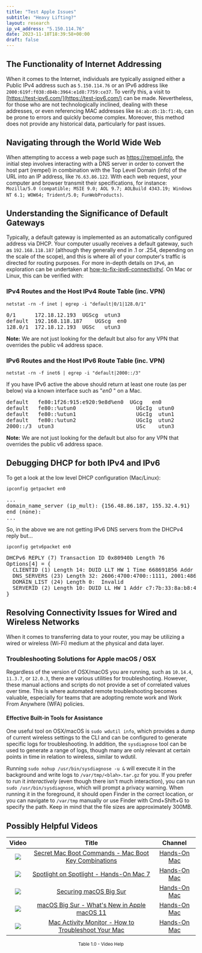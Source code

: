 ```yaml
---
title: "Test Apple Issues"
subtitle: "Heavy Lifting?"
layout: research
ip_v4_address: "5.150.114.76"
date: 2023-11-18T18:39:58+00:00
draft: false
---
```


## The Functionality of Internet Addressing

When it comes to the Internet, individuals are typically assigned either a Public IPv4 address such as ```5.150.114.76``` or an IPv6 address like ```2000:619f:f038:d84b:3964:e1d8:7759:ce37```. To verify this, a visit to [https://test-ipv6.com/](https://test-ipv6.com/) can be made. Nevertheless, for those who are not technologically inclined, dealing with these addresses, or even referencing MAC addresses like ```84:ab:d5:1b:f1:4b```, can be prone to errors and quickly become complex. Moreover, this method does not provide any historical data, particularly for past issues.
## Navigating through the World Wide Web
When attempting to access a web page such as https://rempel.info, the initial step involves interacting with a DNS server in order to convert the host part (rempel) in combination with the Top Level Domain (info) of the URL into an IP address, like ```76.63.86.122```. With each web request, your computer and browser transmit their specifications, for instance: <br>```Mozilla/5.0 (compatible; MSIE 9.0; AOL 9.7; AOLBuild 4343.19; Windows NT 6.1; WOW64; Trident/5.0; FunWebProducts)```.
## Understanding the Significance of Default Gateways
Typically, a default gateway is implemented as an automatically configured address via DHCP. Your computer usually receives a default gateway, such as ```192.168.118.187``` (although they generally end in .1 or .254, depending on the scale of the scope), and this is where all of your computer's traffic is directed for routing purposes. For more in-depth details on ```IPv6```, an exploration can be undertaken at [how-to-fix-ipv6-connectivity/](/blog/how-to-fix-ipv6-connectivity/). On Mac or Linux, this can be verified with:
<br>
### IPv4 Routes and the Host IPv4 Route Table (inc. VPN)
```netstat -rn -f inet | egrep -i "default|0/1|128.0/1"```

<pre>
0/1      172.18.12.193  UGScg  utun3
default  192.168.118.187    UGScg  en0
128.0/1  172.18.12.193  UGSc   utun3</pre>

**Note:** We are not just looking for the default but also for any VPN that overrides the public v4 address space.

### IPv6 Routes and the Host IPv6 Route Table (inc. VPN)
```netstat -rn -f inet6 | egrep -i "default|2000::/3"```

If you have IPv6 active the above should return at least one route (as per below) via a known interface such as "_en0_ " on a Mac. 

<pre>
default   fe80:1f26:915:e920:9e8d%en0  UGcg   en0
default   fe80::%utun0                   UGcIg  utun0
default   fe80::%utun1                   UGcIg  utun1
default   fe80::%utun2                   UGcIg  utun2
2000::/3  utun3                          USc    utun3</pre>

**Note:** We are not just looking for the default but also for any VPN that overrides the public v6 address space.
<br>

## Debugging DHCP for both IPv4 and IPv6

To get a look at the low level DHCP configuration (Mac/Linux): 

```ipconfig getpacket en0```

<pre>
...
domain_name_server (ip_mult): {156.48.86.187, 155.32.4.91}
end (none):
...</pre>

So, in the above we are not getting IPv6 DNS servers from the DHCPv4 reply but...

```ipconfig getv6packet en0```

<pre>
DHCPv6 REPLY (7) Transaction ID 0x80940b Length 76
Options[4] = {
  CLIENTID (1) Length 14: DUID LLT HW 1 Time 668691856 Addr 84:ab:d5:1b:f1:4b
  DNS_SERVERS (23) Length 32: 2606:4700:4700::1111, 2001:4860:4860::8844
  DOMAIN_LIST (24) Length 0:  Invalid
  SERVERID (2) Length 10: DUID LL HW 1 Addr c7:7b:33:8a:b8:44
}</pre>




## Resolving Connectivity Issues for Wired and Wireless Networks
When it comes to transferring data to your router, you may be utilizing a wired or wireless (Wi-Fi) medium at the physical and data layer.
### Troubleshooting Solutions for Apple macOS / OSX
Regardless of the version of OSX/macOS you are running, such as `10.14.4`, `11.3.7`, or `12.0.3`, there are various utilities for troubleshooting. However, these manual actions and scripts do not provide a set of correlated values over time. This is where automated remote troubleshooting becomes valuable, especially for teams that are adopting remote work and Work From Anywhere (WFA) policies.
#### Effective Built-in Tools for Assistance
One useful tool on OSX/macOS is `sudo wdutil info`, which provides a dump of current wireless settings to the CLI and can be configured to generate specific logs for troubleshooting. In addition, the `sysdiagnose` tool can be used to generate a range of logs, though many are only relevant at certain points in time in relation to wireless, similar to wdutil.

Running `sudo nohup /usr/bin/sysdiagnose -u &` will execute it in the background and write logs to `/var/tmp/<blah>.tar.gz` for you. If you prefer to run it *interactively* (even though there isn't much interaction), you can run `sudo /usr/bin/sysdiagnose`, which will prompt a privacy warning. When running it in the foreground, it should open Finder in the correct location, or you can navigate to `/var/tmp` manually or use Finder with Cmd+Shift+G to specify the path. Keep in mind that the file sizes are approximately 300MB.
## Possibly Helpful Videos

<link href="/plugins/lity/css/lity.min.css" rel="stylesheet">
<script src="/plugins/lity/js/lity.min.js"></script>
<div class="table1-start"></div>

|Video | Title | Channel |
| :---: | :---: | :---: |
|<a href="https://www.youtube.com/watch?v=VwNYWAxHCgM" data-lity><img src="https://i.ytimg.com/vi/VwNYWAxHCgM/default.jpg" class="img-fluid"></a>|<a href="https://www.youtube.com/watch?v=VwNYWAxHCgM" data-lity>Secret Mac Boot Commands - Mac Boot Key Combinations</a>|<a target="_blank" href="https://www.youtube.com/channel/UCg43DP8MdHVcl4rFK_delBg" >Hands-On Mac</a>|
|<a href="https://www.youtube.com/watch?v=RslZ4W1EPqk" data-lity><img src="https://i.ytimg.com/vi/RslZ4W1EPqk/default.jpg" class="img-fluid"></a>|<a href="https://www.youtube.com/watch?v=RslZ4W1EPqk" data-lity>Spotlight on Spotlight - Hands-On Mac 7</a>|<a target="_blank" href="https://www.youtube.com/channel/UCg43DP8MdHVcl4rFK_delBg" >Hands-On Mac</a>|
|<a href="https://www.youtube.com/watch?v=7KdhJimuhNw" data-lity><img src="https://i.ytimg.com/vi/7KdhJimuhNw/default.jpg" class="img-fluid"></a>|<a href="https://www.youtube.com/watch?v=7KdhJimuhNw" data-lity>Securing macOS Big Sur</a>|<a target="_blank" href="https://www.youtube.com/channel/UCg43DP8MdHVcl4rFK_delBg" >Hands-On Mac</a>|
|<a href="https://www.youtube.com/watch?v=JMKi6o9kaZI" data-lity><img src="https://i.ytimg.com/vi/JMKi6o9kaZI/default.jpg" class="img-fluid"></a>|<a href="https://www.youtube.com/watch?v=JMKi6o9kaZI" data-lity>macOS Big Sur - What&#39;s New in Apple macOS 11</a>|<a target="_blank" href="https://www.youtube.com/channel/UCg43DP8MdHVcl4rFK_delBg" >Hands-On Mac</a>|
|<a href="https://www.youtube.com/watch?v=TWzWd_DiaJ0" data-lity><img src="https://i.ytimg.com/vi/TWzWd_DiaJ0/default.jpg" class="img-fluid"></a>|<a href="https://www.youtube.com/watch?v=TWzWd_DiaJ0" data-lity>Mac Activity Monitor - How to Troubleshoot Your Mac</a>|<a target="_blank" href="https://www.youtube.com/channel/UCg43DP8MdHVcl4rFK_delBg" >Hands-On Mac</a>|

<center><small>Table 1.0 - Video Help</small></center>
 <br>
<div class="table1-end"></div>
<script type="text/javascript">
(function() {
    $('div.table1-start').nextUntil('div.table1-end', 'table').addClass('table thead-dark table-striped table-responsive rounded').attr('id', 't1');
    $('#t1').find('thead').addClass('thead-dark');
})();
</script>

